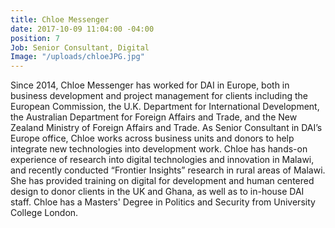 ```yaml
---
title: Chloe Messenger
date: 2017-10-09 11:04:00 -04:00
position: 7
Job: Senior Consultant, Digital
Image: "/uploads/chloeJPG.jpg"
---
```


Since 2014, Chloe Messenger has worked for DAI in Europe, both in business development and project management for clients including the European Commission, the U.K. Department for International Development, the Australian Department for Foreign Affairs and Trade, and the New Zealand Ministry of Foreign Affairs and Trade. As Senior Consultant in DAI’s Europe office, Chloe works across business units and donors to help integrate new technologies into development work. Chloe has hands-on experience of research into digital technologies and innovation in Malawi, and recently conducted “Frontier Insights” research in rural areas of Malawi. She has provided training on digital for development and human centered design to donor clients in the UK and Ghana, as well as to in-house DAI staff. Chloe has a Masters' Degree in Politics and Security from University College London. 